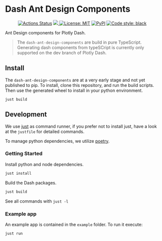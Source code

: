 # Dash Ant Design Components

<p align="center">
<a href="https://github.com/roeap/dash-ant-design-components/actions"><img alt="Actions Status" src="https://github.com/roeap/dash-ant-design-components/actions/workflows/test.yaml/badge.svg"></a>
<a href="https://codecov.io/gh/roeap/dash-ant-design-components">
  <img src="https://codecov.io/gh/roeap/dash-ant-design-components/branch/main/graph/badge.svg?token=DNVIU3FXL5"/>
</a>
<a href="https://github.com/psf/black/blob/main/LICENSE"><img alt="License: MIT" src="https://black.readthedocs.io/en/stable/_static/license.svg"></a>
<a href="https://pypi.org/project/dash-antd/"><img alt="PyPI" src="https://img.shields.io/pypi/v/dash-antd"></a>
<a href="https://github.com/psf/black"><img alt="Code style: black" src="https://img.shields.io/badge/code%20style-black-000000.svg"></a>
</p>

Ant Design components for Plotly Dash.

> The `dash-ant-design-components` are build in pure TypeScript. Generating dash components
> from typeSCript is currently only supported on the dev branch of Plotly Dash.

## Install

The `dash-ant-design-components` are at a very early stage and not yet published to pip.
To install, clone this repository, and run the build scripts. Then use the generated wheel
to install in your python environment.

```shell
just build
```

## Development

We use [just](https://github.com/casey/just) as command runner, if you prefer not to install
just, have a look at the `justfile` for detailed commands.

To manage python dependencies, we utilize [poetry](python-poetry.org/).

### Getting Started

Install python and node dependencies.

```sh
just install
```

Build the Dash packages.

```sh
just build
```

See all commands with `just -l`

### Example app

An example app is contained in the `example` folder. To run it execute:

```sh
just run
```
